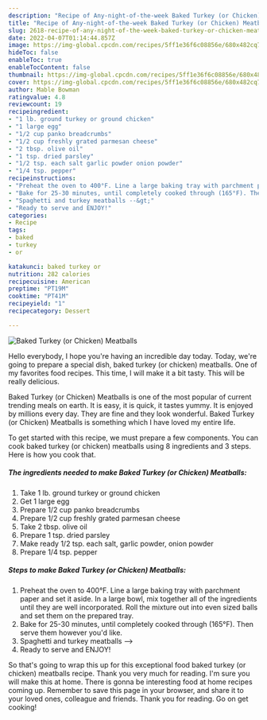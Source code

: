 ```yaml
---
description: "Recipe of Any-night-of-the-week Baked Turkey (or Chicken) Meatballs"
title: "Recipe of Any-night-of-the-week Baked Turkey (or Chicken) Meatballs"
slug: 2618-recipe-of-any-night-of-the-week-baked-turkey-or-chicken-meatballs
date: 2022-04-07T01:14:44.857Z
image: https://img-global.cpcdn.com/recipes/5ff1e36f6c08856e/680x482cq70/baked-turkey-or-chicken-meatballs-recipe-main-photo.jpg
hideToc: false
enableToc: true
enableTocContent: false
thumbnail: https://img-global.cpcdn.com/recipes/5ff1e36f6c08856e/680x482cq70/baked-turkey-or-chicken-meatballs-recipe-main-photo.jpg
cover: https://img-global.cpcdn.com/recipes/5ff1e36f6c08856e/680x482cq70/baked-turkey-or-chicken-meatballs-recipe-main-photo.jpg
author: Mable Bowman
ratingvalue: 4.8
reviewcount: 19
recipeingredient:
- "1 lb. ground turkey or ground chicken"
- "1 large egg"
- "1/2 cup panko breadcrumbs"
- "1/2 cup freshly grated parmesan cheese"
- "2 tbsp. olive oil"
- "1 tsp. dried parsley"
- "1/2 tsp. each salt garlic powder onion powder"
- "1/4 tsp. pepper"
recipeinstructions:
- "Preheat the oven to 400°F. Line a large baking tray with parchment paper and set it aside. In a large bowl, mix together all of the ingredients until they are well incorporated. Roll the mixture out into even sized balls and set them on the prepared tray."
- "Bake for 25-30 minutes, until completely cooked through (165°F). Then serve them however you&#39;d like."
- "Spaghetti and turkey meatballs --&gt;"
- "Ready to serve and ENJOY!"
categories:
- Recipe
tags:
- baked
- turkey
- or

katakunci: baked turkey or 
nutrition: 282 calories
recipecuisine: American
preptime: "PT19M"
cooktime: "PT41M"
recipeyield: "1"
recipecategory: Dessert

---
```



![Baked Turkey (or Chicken) Meatballs](https://img-global.cpcdn.com/recipes/5ff1e36f6c08856e/680x482cq70/baked-turkey-or-chicken-meatballs-recipe-main-photo.jpg)

Hello everybody, I hope you're having an incredible day today. Today, we're going to prepare a special dish, baked turkey (or chicken) meatballs. One of my favorites food recipes. This time, I will make it a bit tasty. This will be really delicious.

Baked Turkey (or Chicken) Meatballs is one of the most popular of current trending meals on earth. It is easy, it is quick, it tastes yummy. It is enjoyed by millions every day. They are fine and they look wonderful. Baked Turkey (or Chicken) Meatballs is something which I have loved my entire life.




To get started with this recipe, we must prepare a few components. You can cook baked turkey (or chicken) meatballs using 8 ingredients and 3 steps. Here is how you cook that.

<!--inarticleads1-->

##### The ingredients needed to make Baked Turkey (or Chicken) Meatballs:

1. Take 1 lb. ground turkey or ground chicken
1. Get 1 large egg
1. Prepare 1/2 cup panko breadcrumbs
1. Prepare 1/2 cup freshly grated parmesan cheese
1. Take 2 tbsp. olive oil
1. Prepare 1 tsp. dried parsley
1. Make ready 1/2 tsp. each salt, garlic powder, onion powder
1. Prepare 1/4 tsp. pepper




<!--inarticleads2-->

##### Steps to make Baked Turkey (or Chicken) Meatballs:

1. Preheat the oven to 400°F. Line a large baking tray with parchment paper and set it aside. In a large bowl, mix together all of the ingredients until they are well incorporated. Roll the mixture out into even sized balls and set them on the prepared tray.
1. Bake for 25-30 minutes, until completely cooked through (165°F). Then serve them however you&#39;d like.
1. Spaghetti and turkey meatballs --&gt;
1. Ready to serve and ENJOY!



So that's going to wrap this up for this exceptional food baked turkey (or chicken) meatballs recipe. Thank you very much for reading. I'm sure you will make this at home. There is gonna be interesting food at home recipes coming up. Remember to save this page in your browser, and share it to your loved ones, colleague and friends. Thank you for reading. Go on get cooking!
